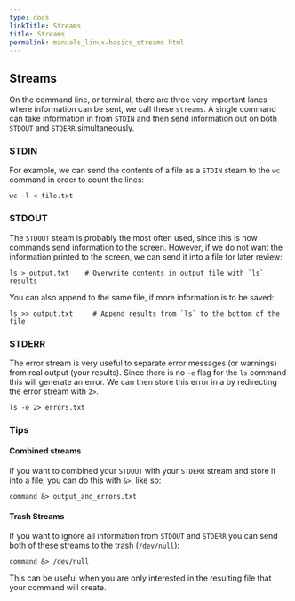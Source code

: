 ```yaml
---
type: docs
linkTitle: Streams
title: Streams
permalink: manuals_linux-basics_streams.html
---
```


## Streams

On the command line, or terminal, there are three very important lanes where information can be sent, we call these `streams`.
A single command can take information in from `STDIN` and then send information out on both `STDOUT` and `STDERR` simultaneously.

### STDIN

For example, we can send the contents of a file as a `STDIN` steam to the `wc` command in order to count the lines:

```
wc -l < file.txt
```

### STDOUT

The `STDOUT` steam is probably the most often used, since this is how commands send information to the screen.
However, if we do not want the information printed to the screen, we can send it into a file for later review:

```
ls > output.txt    # Overwrite contents in output file with `ls` results
```

You can also append to the same file, if more information is to be saved:

```
ls >> output.txt     # Append results from `ls` to the bottom of the file
```

### STDERR

The error stream is very useful to separate error messages (or warnings) from real output (your results).
Since there is no `-e` flag for the `ls` command this will generate an error. We can then store this error in a by redirecting the error stream with `2>`.

```
ls -e 2> errors.txt
```

### Tips

#### Combined streams

If you want to combined your `STDOUT` with your `STDERR` stream and store it into a file, you can do this with `&>`, like so:

```
command &> output_and_errors.txt
```

#### Trash Streams

If you want to ignore all information from `STDOUT` and `STDERR` you can send both of these streams to the trash (`/dev/null`):

```
command &> /dev/null
```

This can be useful when you are only interested in the resulting file that your command will create.
